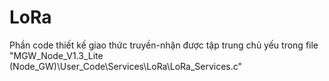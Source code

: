 # LoRa
Phần code thiết kế giao thức truyền-nhận được tập trung chủ yếu trong file "MGW_Node_V1.3_Lite (Node_GW)\User_Code\Services\LoRa\LoRa_Services.c"
